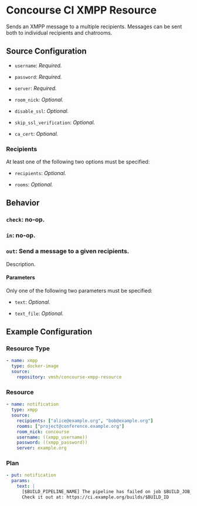 # Concourse CI XMPP Resource

Sends an XMPP message to a multiple recipients. Messages can be sent both to
individual recipients and chatrooms.

## Source Configuration

* `username`: *Required.*

* `password`: *Required.*

* `server`: *Required.*

* `room_nick`: *Optional.*

* `disable_ssl`: *Optional.*

* `skip_ssl_verification`: *Optional.*

* `ca_cert`: *Optional.*

### Recipients

At least one of the following two options must be specified:

* `recipients`: *Optional.*

* `rooms`: *Optional.*

## Behavior

### `check`: no-op.

### `in`: no-op.

### `out`: Send a message to a given recipients.

Description.

#### Parameters

Only one of the following two parameters must be specified:

* `text`: *Optional.*

* `text_file`: *Optional.*

## Example Configuration

### Resource Type
```yaml
- name: xmpp
  type: docker-image
  source:
    repository: vmsh/concourse-xmpp-resource
```

### Resource

```yaml
- name: notification
  type: xmpp
  source:
    recipients: ["alice@example.org", "bob@example.org"]
    rooms: ["project@conference.example.org"]
    room_nick: concourse
    username: ((xmpp_username))
    password: ((xmpp_password))
    server: example.org
```

### Plan

```yaml
- put: notification
  params:
    text: |
      [$BUILD_PIPELINE_NAME] The pipeline has failed on job $BUILD_JOB_NAME #$BUILD_NAME.
      Check it out at: https://ci.example.org/builds/$BUILD_ID
```
